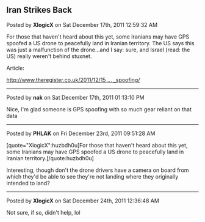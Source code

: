 ## Iran Strikes Back
Posted by **XlogicX** on Sat December 17th, 2011 12:59:32 AM

For those that haven't heard about this yet, some Iranians may have GPS spoofed a US drone to peacefully land in Iranian territory. The US says this was just a malfunction of the drone...and I say: sure, and Israel (read: the US) really weren't behind stuxnet.

Article:
<!-- m --><a class="postlink" href="http://www.theregister.co.uk/2011/12/15/us_spy_drone_gps_spoofing/">http://www.theregister.co.uk/2011/12/15 ... _spoofing/</a><!-- m -->

--------------------------------------------------------------------------------

Posted by **nak** on Sat December 17th, 2011 01:13:10 PM

Nice, I'm glad someone is GPS spoofing with so much gear reliant on that data

--------------------------------------------------------------------------------

Posted by **PHLAK** on Fri December 23rd, 2011 09:51:28 AM

[quote=&quot;XlogicX&quot;:huzbdh0u]For those that haven't heard about this yet, some Iranians may have GPS spoofed a US drone to peacefully land in Iranian territory.[/quote:huzbdh0u]

Interesting, though don't the drone drivers have a camera on board from which they'd be able to see they're not landing where they originally intended to land?

--------------------------------------------------------------------------------

Posted by **XlogicX** on Sat December 24th, 2011 12:36:48 AM

Not sure, if so, didn't help, lol
